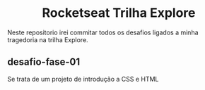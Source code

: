 
<h1 align="center">Rocketseat Trilha Explore</h1>

Neste repositorio irei commitar todos os desafios ligados a minha tragedoria na trilha Explore.

## desafio-fase-01
Se trata de um projeto de introdução a CSS e HTML
